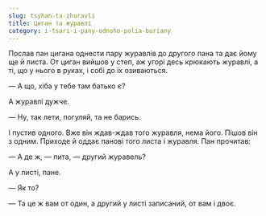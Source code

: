```yaml
---
slug: tsyhan-ta-zhuravli
title: Циган та журавлі
category: i-tsari-i-pany-odnoho-polia-buriany
---
```

Послав пан цигана однести пару журавлів до другого пана та дає йому ще й листа. От циган вийшов у степ, аж угорі десь крюкають журавлі, а ті, що у нього в руках, і собі до їх озиваються.

— А що, хіба у тебе там батько є?

А журавлі дужче.

— Ну, так лети, погуляй, та не барись.

І пустив одного. Вже він ждав-ждав того журавля, нема його. Пішов він з одним. Приходе й оддає панові того листа і журавля. Пан прочитав:

— А де ж, — пита, — другий журавель?

А у листі, пане.

— Як то?

— Та це ж вам от один, а другий у листі записаний, от вам і двоє.
